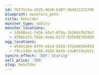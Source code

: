 ```yaml
---
id: fbf31c5a-2d25-4658-bd87-dbd9123317d6
blueprint: monsters_pets
title: Beholder
monster_type: oddity
monster_locations:
  - 1d688ea1-febb-43a7-879a-1626dafb29a7
  - d788eaf2-761b-4e4a-b17f-035e9670b950
egg_locations:
  - 45401104-03f6-4dcd-8543-373ed020605d
  - f9cc14be-8c08-458d-bb4b-24a8f19eeb11
syncro_effect: 'DEF: Staring'
sell_price: '300'
slug: beholder
---
```

